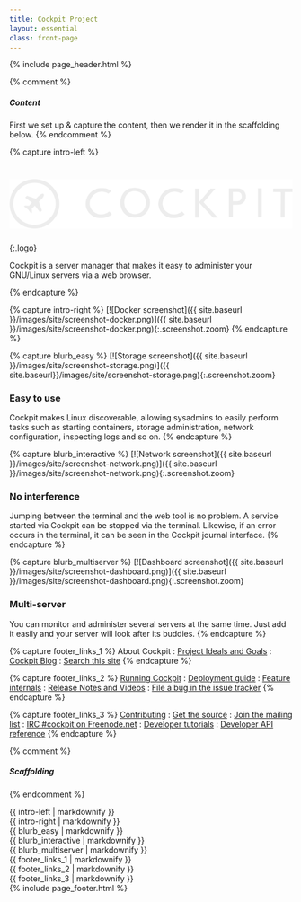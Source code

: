 ```yaml
---
title: Cockpit Project
layout: essential
class: front-page
---
```


{% include page_header.html %}

{% comment %}
##### Content #####
First we set up & capture the content, then we render it in the scaffolding below.
{% endcomment %}


{% capture intro-left %}
# ![Cockpit](/images/site/cockpit-logo.svg)
{:.logo}

Cockpit is a server manager that makes it easy to administer your GNU/Linux servers via a web browser.

{% endcapture %}

{% capture intro-right %}
[![Docker screenshot]({{ site.baseurl }}/images/site/screenshot-docker.png)]({{ site.baseurl }}/images/site/screenshot-docker.png){:.screenshot.zoom}
{% endcapture %}


{% capture blurb_easy %}
[![Storage screenshot]({{ site.baseurl }}/images/site/screenshot-storage.png)]({{ site.baseurl}}/images/site/screenshot-storage.png){:.screenshot.zoom}
### Easy to use
Cockpit makes Linux discoverable, allowing sysadmins to easily perform tasks such as starting containers, storage administration, network configuration, inspecting logs and so on.
{% endcapture %}


{% capture blurb_interactive %}
[![Network screenshot]({{ site.baseurl }}/images/site/screenshot-network.png)]({{ site.baseurl }}/images/site/screenshot-network.png){:.screenshot.zoom}
### No interference
Jumping between the terminal and the web tool is no problem. A service started via Cockpit can be stopped via the terminal. Likewise, if an error occurs in the terminal, it can be seen in the Cockpit journal interface.
{% endcapture %}


{% capture blurb_multiserver %}
[![Dashboard screenshot]({{ site.baseurl }}/images/site/screenshot-dashboard.png)]({{ site.baseurl }}/images/site/screenshot-dashboard.png){:.screenshot.zoom}
### Multi-server
You can monitor and administer several servers at the same time. Just add it easily and your server will look after its buddies.
{% endcapture %}


{% capture footer_links_1 %}
About Cockpit
: [Project Ideals and Goals](ideals.html)
: [Cockpit Blog](blog)
: [Search this site](search.html)
{% endcapture %}

{% capture footer_links_2 %}
[Running Cockpit](running.html)
: [Deployment guide](guide/latest/guide.html)
: [Feature internals](guide/latest/features.html)
: [Release Notes and Videos](blog/category/release.html)
: [File a bug in the issue tracker](https://github.com/cockpit-project/cockpit/issues)
{% endcapture %}

{% capture footer_links_3 %}
[Contributing](https://github.com/cockpit-project/cockpit/wiki/Contributing)
: [Get the source](https://github.com/cockpit-project/cockpit)
: [Join the mailing list](https://lists.fedorahosted.org/archives/list/cockpit-devel@lists.fedorahosted.org/)
: [IRC #cockpit on Freenode.net](irc://irc.freenode.net:6667/cockpit)
: [Developer tutorials](blog/category/tutorial.html)
: [Developer API reference](guide/latest/development.html)
{% endcapture %}


{% comment %}
##### Scaffolding #####
{% endcomment %}

<div id="page-wrap">
  <section class="intro">
    <div class="wrapper"><div class="grid-center-noBottom">
      <div class="side-left col-7_md-11">{{ intro-left  | markdownify }}</div>
      <div class="side-right col-5_md-11-bottom"><div class="intro-image">{{ intro-right | markdownify }}</div></div>
    </div></div>
  </section>

  <section class="wrapper">
    <section class="grid-center_md-2_sm-1 blurbs">
      <div class="col">{{ blurb_easy        | markdownify }}</div>
      <div class="col">{{ blurb_interactive | markdownify }}</div>
      <div class="col">{{ blurb_multiserver | markdownify }}</div>
    </section>
  </section>
</div>

<footer class="footerlinks">
  <div class="wrapper"><div class="grid-wrap-3_md-2_xs-1">
    <div class="col">
      {{ footer_links_1 | markdownify }}
    </div>
    <div class="col">
      {{ footer_links_2 | markdownify }}
    </div>
    <div class="col">
      {{ footer_links_3 | markdownify }}
    </div>
  </div></div>
</footer>
{% include page_footer.html %}

<script><!--
$(function(){
  $(document).on('click', 'a.screenshot.zoom', function(ev){
    desc = $('img', this).attr('alt');
    code = $('<div id="imagePreview" class="image-container zoom-out"><img src="' + this.href + '" alt="' + desc + '"><p>' + desc + '</p></div>');
    $('body').append(code);
    ev.preventDefault();
  }).on('click', '#imagePreview', function(ev){
    $(this).fadeOut(200, function(){
      $(this).remove();
    });
  });
});
//-->
</script>
